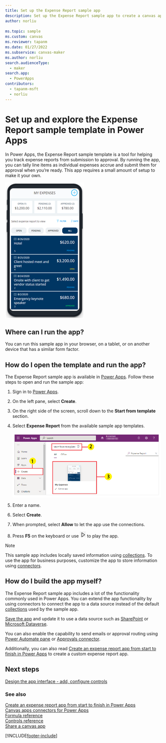 ```yaml
---
title: Set up the Expense Report sample app
description: Set up the Expense Report sample app to create a canvas app, and preview the app features before you customize it for your business needs.
author: norliu

ms.topic: sample
ms.custom: canvas
ms.reviewer: tapanm
ms.date: 01/27/2022
ms.subservice: canvas-maker
ms.author: norliu
search.audienceType: 
  - maker
search.app: 
  - PowerApps
contributors:
  - tapanm-msft
  - norliu
---
```


# Set up and explore the Expense Report sample template in Power Apps

In Power Apps, the Expense Report sample template is a tool for helping you track expense reports from submission to approval. By running the app, you can tally line items as individual expenses accrue and submit them for approval when you’re ready. This app requires a small amount of setup to make it your own.

![Opening screen of the Expense Report PowerApp.](./media/expense-report-install/expense-report-powerapp.png)

## Where can I run the app?

You can run this sample app in your browser, on a tablet, or on another device that has a similar form factor.

## How do I open the template and run the app?

The Expense Report sample app is available in [Power Apps](https://make.powerapps.com). Follow these steps to open and run the sample app:

1. Sign in to [Power Apps](https://make.powerapps.com).

1. On the left pane, select **Create**.

1. On the right side of the screen, scroll down to the **Start from template** section.

1. Select **Expense Report** from the available sample app templates.

    ![Open Expense Report sample app.](./media/expense-report-install/use-expense-report-sample-template.png "Open Expense Report sample app")

1. Enter a name.

1. Select **Create**.

1. When prompted, select **Allow** to let the app use the connections.

1. Press **F5** on the keyboard or use ![Preview button](./media/expense-report-install/preview.png "Preview button") to play the app.

> [!NOTE]
> This sample app includes locally saved information using [collections](create-update-collection.md). To use the app for business purposes, customize the app to store information using [connectors](/connectors/connector-reference/connector-reference-powerapps-connectors).

## How do I build the app myself?

The Expense Report sample app includes a lot of the functionality commonly used in Power Apps. You can extend the app functionality by using connectors to connect the app to a data source instead of the default [collections](create-update-collection.md) used by the sample app.

[Save the app](save-publish-app.md#save-changes-to-an-app) and update it to use a data source such as [SharePoint](connections/connection-sharepoint-online.md) or [Microsoft Dataverse](connections/connection-common-data-service.md).

You can also enable the capability to send emails or approval routing using [Power Automate pane](working-with-flows.md) or [Approvals connector](/connectors/approvals).

Additionally, you can also read [Create an expense report app from start to finish in Power Apps](/training/paths/expense-canvas-app-start-finish/) to create a custom expense report app.

## Next steps

[Design the app interface - add, configure controls](add-configure-controls.md)

### See also

[Create an expense report app from start to finish in Power Apps](/training/paths/expense-canvas-app-start-finish/)  <br>
[Canvas apps connectors for Power Apps](connections-list.md) <br>
[Formula reference](formula-reference.md) <br>
[Controls reference](reference-properties.md) <br>
[Share a canvas app](share-app.md)

[!INCLUDE[footer-include](../../includes/footer-banner.md)]
